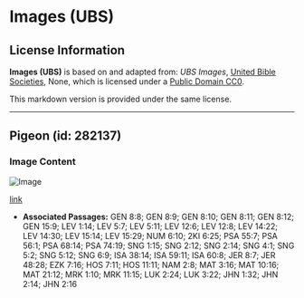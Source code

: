 # Images (UBS)

## License Information

**Images (UBS)** is based on and adapted from: _UBS Images_, [United Bible Societies](https://unitedbiblesocieties.org/), None, which is licensed under a [Public Domain CC0](https://creativecommons.org/public-domain/cc0/).

This markdown version is provided under the same license.



--------------------------------

## Pigeon (id: 282137)

### Image Content

![Image](https://cdn.aquifer.bible/aquifer-content/resources/Media/WEB-0712_pigeon.jpg)

[link](https://cdn.aquifer.bible/aquifer-content/resources/Media/WEB-0712_pigeon.jpg)

* **Associated Passages:** GEN 8:8; GEN 8:9; GEN 8:10; GEN 8:11; GEN 8:12; GEN 15:9; LEV 1:14; LEV 5:7; LEV 5:11; LEV 12:6; LEV 12:8; LEV 14:22; LEV 14:30; LEV 15:14; LEV 15:29; NUM 6:10; 2KI 6:25; PSA 55:7; PSA 56:1; PSA 68:14; PSA 74:19; SNG 1:15; SNG 2:12; SNG 2:14; SNG 4:1; SNG 5:2; SNG 5:12; SNG 6:9; ISA 38:14; ISA 59:11; ISA 60:8; JER 8:7; JER 48:28; EZK 7:16; HOS 7:11; HOS 11:11; NAM 2:8; MAT 3:16; MAT 10:16; MAT 21:12; MRK 1:10; MRK 11:15; LUK 2:24; LUK 3:22; JHN 1:32; JHN 2:14; JHN 2:16

